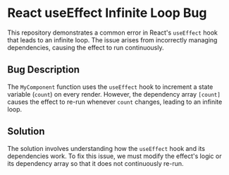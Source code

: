 # React useEffect Infinite Loop Bug

This repository demonstrates a common error in React's `useEffect` hook that leads to an infinite loop.  The issue arises from incorrectly managing dependencies, causing the effect to run continuously.

## Bug Description
The `MyComponent` function uses the `useEffect` hook to increment a state variable (`count`) on every render. However, the dependency array `[count]` causes the effect to re-run whenever `count` changes, leading to an infinite loop.

## Solution
The solution involves understanding how the `useEffect` hook and its dependencies work.  To fix this issue, we must modify the effect's logic or its dependency array so that it does not continuously re-run.